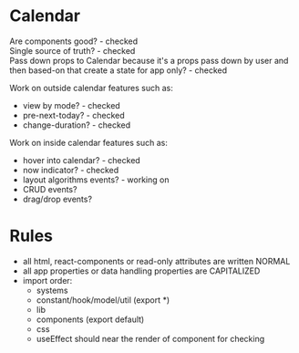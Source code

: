 # Calendar

Are components good? - checked  
Single source of truth? - checked  
Pass down props to Calendar because it's a props pass down by user and then based-on that create a state for app only? - checked

Work on outside calendar features such as:

- view by mode? - checked
- pre-next-today? - checked
- change-duration? - checked

Work on inside calendar features such as:

- hover into calendar? - checked
- now indicator? - checked
- layout algorithms events? - working on
- CRUD events? 
- drag/drop events?

# Rules

- all html, react-components or read-only attributes are written NORMAL
- all app properties or data handling properties are CAPITALIZED
- import order:
  - systems
  - constant/hook/model/util (export \*)
  - lib
  - components (export default)
  - css
  - useEffect should near the render of component for checking
